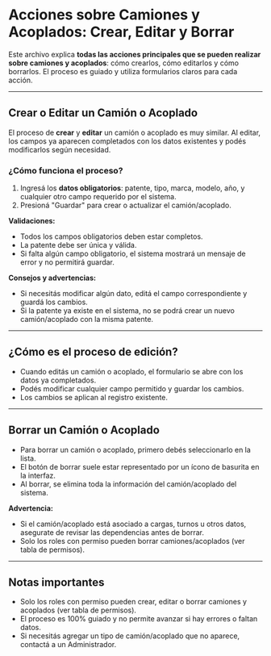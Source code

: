 # Acciones sobre Camiones y Acoplados: Crear, Editar y Borrar

Este archivo explica **todas las acciones principales que se pueden realizar sobre camiones y acoplados**: cómo crearlos, cómo editarlos y cómo borrarlos. El proceso es guiado y utiliza formularios claros para cada acción.

---

## Crear o Editar un Camión o Acoplado

El proceso de **crear** y **editar** un camión o acoplado es muy similar. Al editar, los campos ya aparecen completados con los datos existentes y podés modificarlos según necesidad.

### ¿Cómo funciona el proceso?

1. Ingresá los **datos obligatorios**: patente, tipo, marca, modelo, año, y cualquier otro campo requerido por el sistema.
2. Presioná "Guardar" para crear o actualizar el camión/acoplado.

**Validaciones:**
- Todos los campos obligatorios deben estar completos.
- La patente debe ser única y válida.
- Si falta algún campo obligatorio, el sistema mostrará un mensaje de error y no permitirá guardar.

**Consejos y advertencias:**
- Si necesitás modificar algún dato, editá el campo correspondiente y guardá los cambios.
- Si la patente ya existe en el sistema, no se podrá crear un nuevo camión/acoplado con la misma patente.

---

## ¿Cómo es el proceso de edición?
- Cuando editás un camión o acoplado, el formulario se abre con los datos ya completados.
- Podés modificar cualquier campo permitido y guardar los cambios.
- Los cambios se aplican al registro existente.

---

## Borrar un Camión o Acoplado

- Para borrar un camión o acoplado, primero debés seleccionarlo en la lista.
- El botón de borrar suele estar representado por un ícono de basurita en la interfaz.
- Al borrar, se elimina toda la información del camión/acoplado del sistema.

**Advertencia:**
- Si el camión/acoplado está asociado a cargas, turnos u otros datos, asegurate de revisar las dependencias antes de borrar.
- Solo los roles con permiso pueden borrar camiones/acoplados (ver tabla de permisos).

---

## Notas importantes
- Solo los roles con permiso pueden crear, editar o borrar camiones y acoplados (ver tabla de permisos).
- El proceso es 100% guiado y no permite avanzar si hay errores o faltan datos.
- Si necesitás agregar un tipo de camión/acoplado que no aparece, contactá a un Administrador. 